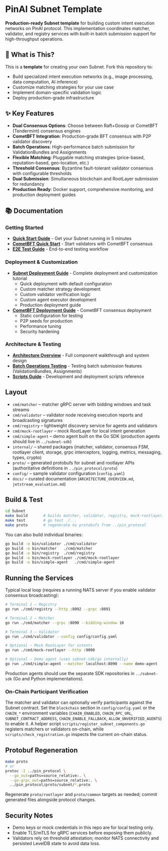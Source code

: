 # PinAI Subnet Template

**Production-ready Subnet template** for building custom intent execution networks on PinAI protocol. This implementation coordinates matcher, validator, and registry services with built-in batch submission support for high-throughput operations.

## 🚀 What is This?

This is a **template** for creating your own Subnet. Fork this repository to:
- Build specialized intent execution networks (e.g., image processing, data computation, AI inference)
- Customize matching strategies for your use case
- Implement domain-specific validation logic
- Deploy production-grade infrastructure

## ✨ Key Features

- **Dual Consensus Options**: Choose between Raft+Gossip or CometBFT (Tendermint) consensus engines
- **CometBFT Integration**: Production-grade BFT consensus with P2P validator discovery
- **Batch Operations**: High-performance batch submission for ValidationBundles and Assignments
- **Flexible Matching**: Pluggable matching strategies (price-based, reputation-based, geo-location, etc.)
- **Threshold Consensus**: Byzantine fault-tolerant validator consensus with configurable thresholds
- **Dual Submission**: Simultaneous blockchain and RootLayer submission for redundancy
- **Production Ready**: Docker support, comprehensive monitoring, and production deployment guides

## 📚 Documentation

### Getting Started
- **[Quick Start Guide](docs/quick_start.md)** - Get your Subnet running in 5 minutes
- **[CometBFT Quick Start](docs/COMETBFT_QUICKSTART.md)** - Start validators with CometBFT consensus
- **[E2E Test Guide](docs/e2e_test_guide.md)** - End-to-end testing workflow

### Deployment & Customization
- **[Subnet Deployment Guide](docs/subnet_deployment_guide.md)** - Complete deployment and customization tutorial
  - Quick deployment with default configuration
  - Custom matcher strategy development
  - Custom validator verification logic
  - Custom agent executor development
  - Production deployment guide
- **[CometBFT Deployment Guide](docs/cometbft_deployment_guide.md)** - CometBFT consensus deployment
  - Static configuration for testing
  - P2P seeds for production
  - Performance tuning
  - Security hardening

### Architecture & Testing
- **[Architecture Overview](docs/architecture.md)** - Full component walkthrough and system design
- **[Batch Operations Testing](docs/batch_test.md)** - Testing batch submission features (ValidationBundles, Assignments)
- **[Scripts Guide](docs/scripts_guide.md)** - Development and deployment scripts reference

## Layout

- `cmd/matcher` – matcher gRPC server with bidding windows and task streams
- `cmd/validator` – validator node receiving execution reports and broadcasting signatures
- `cmd/registry` – lightweight discovery service for agents and validators
- `cmd/mock-rootlayer` – mock RootLayer for local intent generation
- `cmd/simple-agent` – demo agent built on the Go SDK (production agents should live in `../subnet-sdk`)
- `internal/` – shared packages (matcher, validator, consensus FSM, rootlayer client, storage, grpc interceptors, logging, metrics, messaging, types, crypto)
- `proto/` – generated protobufs for subnet and rootlayer APIs (authoritative definitions in `../pin_protocol/proto`)
- `config/` – sample validator configuration (`config.yaml`)
- `docs/` – curated documentation (`ARCHITECTURE_OVERVIEW.md`, `jetstream_evaluation.md`)

## Build & Test

```bash
cd Subnet
make build       # builds matcher, validator, registry, mock-rootlayer, simple-agent
make test        # go test ./...
make proto       # regenerate Go protobufs from ../pin_protocol
```

You can also build individual binaries:

```bash
go build -o bin/validator ./cmd/validator
go build -o bin/matcher   ./cmd/matcher
go build -o bin/registry  ./cmd/registry
go build -o bin/mock-rootlayer ./cmd/mock-rootlayer
go build -o bin/simple-agent   ./cmd/simple-agent
```

## Running the Services

Typical local loop (requires a running NATS server if you enable validator consensus broadcasting):

```bash
# Terminal 1 – Registry
go run ./cmd/registry --http :8092 --grpc :8091

# Terminal 2 – Matcher
go run ./cmd/matcher --grpc :8090 --bidding-window 10

# Terminal 3 – Validator
go run ./cmd/validator --config config/config.yaml

# Optional – Mock RootLayer for intents
go run ./cmd/mock-rootlayer --http :9090

# Optional – Demo agent (uses subnet-sdk/go internally)
go run ./cmd/simple-agent --matcher localhost:8090 --name demo-agent
```

Production agents should use the separate SDK repositories in `../subnet-sdk` (Go and Python implementations).

### On-Chain Participant Verification

The matcher and validator can optionally verify participants against the Subnet contract. Set the `blockchain` section in `config/config.yaml` or the `CHAIN_*` environment variables (`CHAIN_ENABLED`, `CHAIN_RPC_URL`, `SUBNET_CONTRACT_ADDRESS`, `CHAIN_ENABLE_FALLBACK`, `ALLOW_UNVERIFIED_AGENTS`) to enable it. A helper script `scripts/register_subnet_components.go` registers matchers or validators on-chain, while `scripts/check_registration.go` inspects the current on-chain status.

## Protobuf Regeneration

```bash
make proto
# or
protoc -I ../pin_protocol \
  --go_out=paths=source_relative:. \
  --go-grpc_out=paths=source_relative:. \
  ../pin_protocol/proto/subnet/*.proto
```

Regenerate `proto/rootlayer` and `proto/common` targets as needed; commit generated files alongside protocol changes.

## Security Notes

- Demo keys or mock credentials in this repo are for local testing only.
- Enable TLS/mTLS for gRPC services before exposing them publicly.
- Validators rely on threshold attestation; monitor NATS connectivity and persisted LevelDB state to avoid data loss.
